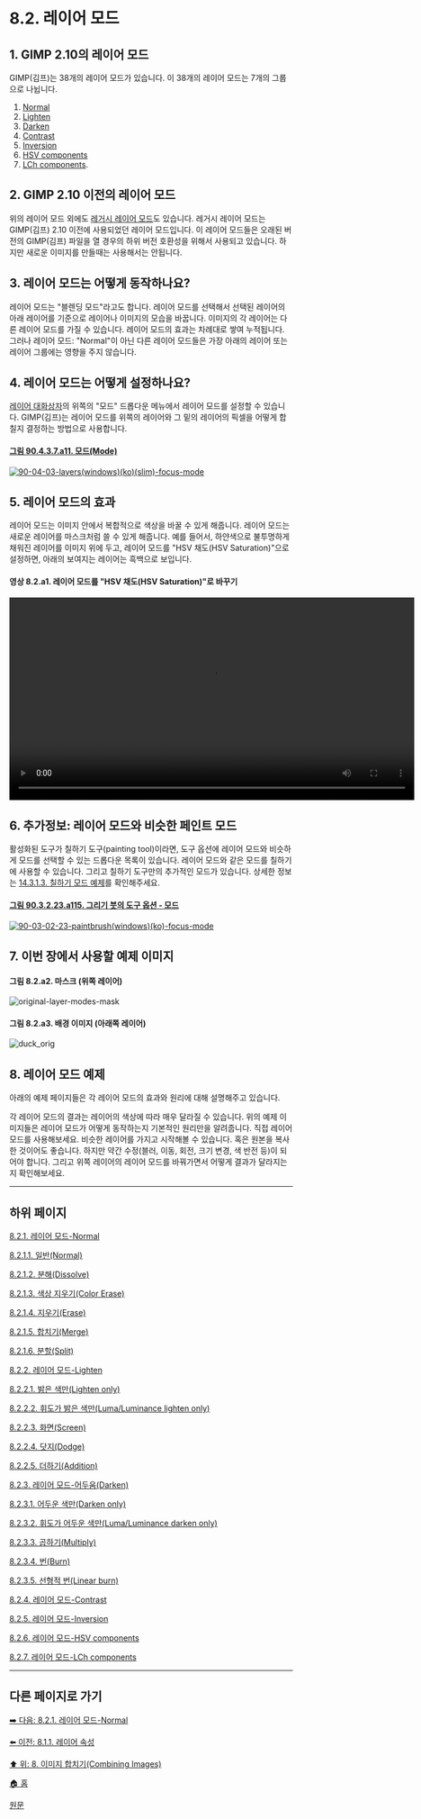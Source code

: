 # 8.2. 레이어 모드
## 1. GIMP 2.10의 레이어 모드
GIMP(김프)는 38개의 레이어 모드가 있습니다. 이 38개의 레이어 모드는 7개의 그룹으로 나뉩니다.

1. [Normal](./08-02-01-normal-layer-mode.md)
2. [Lighten](./08-02-02-lighten-layer-mode.md)
3. [Darken](./08-02-03-darken-layer-modes.md)
4. [Contrast](./08-02-04-contrast-layer-modes.md)
5. [Inversion](./08-02-05-inversion-layer-modes.md)
6. [HSV components](./08-02-06-hsv-components-layer-modes.md)
7. [LCh components](./08-02-07-lch-components-layer-modes.md). 

## 2. GIMP 2.10 이전의 레이어 모드
위의 레이어 모드 외에도 [레거시 레이어 모드](./08-03-legacy-layer-modes.md)도 있습니다. 레거시 레이어 모드는 GIMP(김프) 2.10 이전에 사용되었던 레이어 모드입니다. 이 레이어 모드들은 오래된 버전의 GIMP(김프) 파일을 열 경우의 하위 버전 호환성을 위해서 사용되고 있습니다. 하지만 새로운 이미지를 만들때는 사용해서는 안됩니다.

## 3. 레이어 모드는 어떻게 동작하나요?
레이어 모드는 "블렌딩 모드"라고도 합니다. 레이어 모드를 선택해서 선택된 레이어의 아래 레이어를 기준으로 레이어나 이미지의 모습을 바꿉니다. 이미지의 각 레이어는 다른 레이어 모드를 가질 수 있습니다. 레이어 모드의 효과는 차례대로 쌓여 누적됩니다. 그러나 레이어 모드: "Normal"이 아닌 다른 레이어 모드들은 가장 아래의 레이어 또는 레이어 그룹에는 영향을 주지 않습니다.

## 4. 레이어 모드는 어떻게 설정하나요?
[레이어 대화상자](./15-02-01-layers-dialog.md)의 위쪽의 "모드" 드롭다운 메뉴에서 레이어 모드를 설정할 수 있습니다. GIMP(김프)는 레이어 모드를 위쪽의 레이어와 그 밑의 레이어의 픽셀을 어떻게 합칠지 결정하는 방법으로 사용합니다.

#### [그림 90.4.3.7.a11. 모드(Mode)](https://wonder13662.github.io/gimp/2.10.36_ko/90-04-03-layersx-07-layer_mode.html#%EA%B7%B8%EB%A6%BC-90437a11-%EB%AA%A8%EB%93%9Cmode)
[![90-04-03-layers(windows)(ko)(slim)-focus-mode](https://github.com/wonder13662/gimp/assets/15767104/0f62ad29-be47-4bcf-bcb1-6b94dbb95038)](https://wonder13662.github.io/gimp/2.10.36_ko/90-04-03-layersx-07-layer_mode.html#%EA%B7%B8%EB%A6%BC-90437a11-%EB%AA%A8%EB%93%9Cmode)

## 5. 레이어 모드의 효과
레이어 모드는 이미지 안에서 복합적으로 색상을 바꿀 수 있게 해줍니다. 레이어 모드는 새로운 레이어를 마스크처럼 쓸 수 있게 해줍니다. 예를 들어서, 하얀색으로 불투명하게 채워진 레이어를 이미지 위에 두고, 레이어 모드를 "HSV 채도(HSV Saturation)"으로 설정하면, 아래의 보여지는 레이어는 흑백으로 보입니다.

#### 영상 8.2.a1. 레이어 모드를 "HSV 채도(HSV Saturation)"로 바꾸기
<video controls="controls" width="720" src="https://github.com/wonder13662/gimp/assets/15767104/60d676cc-1b19-456f-9390-50d87da1aa4d"></video>

## 6. 추가정보: 레이어 모드와 비슷한 페인트 모드
활성화된 도구가 칠하기 도구(painting tool)이라면, 도구 옵션에 레이어 모드와 비슷하게 모드를 선택할 수 있는 드롭다운 목록이 있습니다. 레이어 모드와 같은 모드를 칠하기에 사용할 수 있습니다. 그리고 칠하기 도구만의 추가적인 모드가 있습니다. 상세한 정보는 [14.3.1.3. 칠하기 모드 예제](./14-03-01-common-featuresx-03-paint_mode_examples.md)를 확인해주세요.

#### [그림 90.3.2.23.a115. 그리기 붓의 도구 옵션 - 모드](https://wonder13662.github.io/gimp/2.10.36_ko/90-03-02-tool_iconx-23-paintbrush.html#%EA%B7%B8%EB%A6%BC-903223a115-%EA%B7%B8%EB%A6%AC%EA%B8%B0-%EB%B6%93%EC%9D%98-%EB%8F%84%EA%B5%AC-%EC%98%B5%EC%85%98---%EB%AA%A8%EB%93%9C)
[![90-03-02-23-paintbrush(windows)(ko)-focus-mode](https://github.com/wonder13662/gimp/assets/15767104/45e4f406-089e-4ebc-a295-4a5e6ab9e687)](https://wonder13662.github.io/gimp/2.10.36_ko/90-03-02-tool_iconx-23-paintbrush.html#%EA%B7%B8%EB%A6%BC-903223a115-%EA%B7%B8%EB%A6%AC%EA%B8%B0-%EB%B6%93%EC%9D%98-%EB%8F%84%EA%B5%AC-%EC%98%B5%EC%85%98---%EB%AA%A8%EB%93%9C)

## 7. 이번 장에서 사용할 예제 이미지

#### 그림 8.2.a2. 마스크 (위쪽 레이어)
![original-layer-modes-mask](https://github.com/wonder13662/gimp/assets/15767104/8136bac2-7d3e-4f19-a1f0-135064d9247f)

#### 그림 8.2.a3. 배경 이미지 (아래쪽 레이어)
![duck_orig](https://github.com/wonder13662/gimp/assets/15767104/1b3e6533-47ad-4c3b-a9da-e99d6cc99621)

## 8. 레이어 모드 예제
아래의 예제 페이지들은 각 레이어 모드의 효과와 원리에 대해 설명해주고 있습니다.

각 레이어 모드의 결과는 레이어의 색상에 따라 매우 달라질 수 있습니다. 위의 예제 이미지들은 레이어 모드가 어떻게 동작하는지 기본적인 원리만을 알려줍니다. 직접 레이어 모드를 사용해보세요. 비슷한 레이어를 가지고 시작해볼 수 있습니다. 혹은 원본을 복사한 것이어도 좋습니다. 하지만 약간 수정(블러, 이동, 회전, 크기 변경, 색 반전 등)이 되어야 합니다. 그리고 위쪽 레이어의 레이어 모드를 바꿔가면서 어떻게 결과가 달라지는지 확인해보세요.

***

## 하위 페이지

[8.2.1. 레이어 모드-Normal](./08-02-01-normal-layer-mode.md)

[8.2.1.1. 일반(Normal)](./08-02-01-normal-layer-modex-01-normal.md)

[8.2.1.2. 분해(Dissolve)](./08-02-01-normal-layer-modex-02-dissolve.md)

[8.2.1.3. 색상 지우기(Color Erase)](./08-02-01-normal-layer-modex-03-color_erase.md)

[8.2.1.4. 지우기(Erase)](./08-02-01-normal-layer-modex-04-erase.md)

[8.2.1.5. 합치기(Merge)](./08-02-01-normal-layer-modex-05-merge.md)

[8.2.1.6. 분할(Split)](./08-02-01-normal-layer-modex-06-split.md)

[8.2.2. 레이어 모드-Lighten](./08-02-02-lighten-layer-mode.md)

[8.2.2.1. 밝은 색만(Lighten only)](./08-02-02-lighten-layer-modex-01-lighten_only.md)

[8.2.2.2. 휘도가 밝은 색만(Luma/Luminance lighten only)](./08-02-02-lighten-layer-modex-02-luma.md)

[8.2.2.3. 화면(Screen)](./08-02-02-lighten-layer-modex-03-screen.md)

[8.2.2.4. 닷지(Dodge)](./08-02-02-lighten-layer-modex-04-dodge.md)

[8.2.2.5. 더하기(Addition)](./08-02-02-lighten-layer-modex-05-addition.md)

[8.2.3. 레이어 모드-어두움(Darken)](./08-02-03-darken-layer-modes.md)

[8.2.3.1. 어두운 색만(Darken only)](./08-02-03-darken-layer-modesx-01-darken_only.md)

[8.2.3.2. 휘도가 어두운 색만(Luma/Luminance darken only)](./08-02-03-darken-layer-modesx-02-luma_darken_only.md)

[8.2.3.3. 곱하기(Multiply)](./08-02-03-darken-layer-modesx-03-multiply.md)

[8.2.3.4. 번(Burn)](./08-02-03-darken-layer-modesx-04-burn.md)

[8.2.3.5. 선형적 번(Linear burn)](./08-02-03-darken-layer-modesx-05-linear_burn.md)

[8.2.4. 레이어 모드-Contrast](./08-02-04-contrast-layer-modes.md)

[8.2.5. 레이어 모드-Inversion](./08-02-05-inversion-layer-modes.md)

[8.2.6. 레이어 모드-HSV components](./08-02-06-hsv-components-layer-modes.md)

[8.2.7. 레이어 모드-LCh components](./08-02-07-lch-components-layer-modes.md)

***

## 다른 페이지로 가기
[➡️ 다음: 8.2.1. 레이어 모드-Normal](./08-02-01-normal-layer-mode.md)

[⬅️ 이전: 8.1.1. 레이어 속성](./08-01-introduction-to-layersx-01-layer_properties.md)

[⬆️ 위: 8. 이미지 합치기(Combining Images)](./08-00-combining-images.md)

[🏠 홈](./00-home.md)

[원문](https://docs.gimp.org/2.10/ko/gimp-image-combining.html#gimp-layer-properties)
